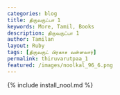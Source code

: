 ```yaml
---  
categories: blog  
title: திருவருட்பா 1
keywords: More, Tamil, Books  
description: திருவருட்பா 1
author: Tamilan  
layout: Ruby  
tags: [திருவருட் பிரகாச வள்ளலார்]
permalink: thiruvarutpaa_1  
featured: /images/noolkal_96_6.png  
---  
```

{% include install_nool.md %} 

